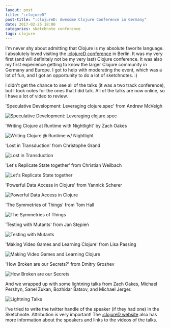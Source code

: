 ```yaml
---
layout: post
title: ":clojureD"
post-title: ":clojureD: Awesome Clojure Conference in Germany"
date: 2017-02-25 18:00
categories: sketchnote conference
tags: clojure
---
```


I'm never shy about admitting that Clojure is my absolute favorite language. I absolutely loved visiting the [:clojureD conference](http://clojured.de) in Berlin. It was my very first (and will definitely not be my very last) Clojure conference. It was also my first experience getting to know the larger Clojure community in Germany and Europe. I got to help with moderating the event, which was a lot of fun, and I got an opportunity to do a lot of sketchnotes. :)

I didn't get the chance to see all of the talks (it was a two track conference), but I took notes for the ones that I did talk. All of the talks are now online, so I have a lot of video to review.

'Speculative Development: Leveraging clojure.spec' from Andrew McVeigh

![Speculative Development: Leveraging clojure.spec](/img/2017-02-25-clojureD/1.jpg "Speculative Development: Leveraging clojure.spec")

'Writing Clojure at Runtime with Nightlight' by Zach Oakes

![Writing Clojure @ Runtime w/ Nightlight](/img/2017-02-25-clojureD/2.jpg "Writing Clojure @ Runtime w/ Nightlight")

'Lost in Transduction' from Christophe Grand

![Lost in Transduction](/img/2017-02-25-clojureD/3.jpg "Lost in Transduction")

'Let's Replicate State together' from Christian Weilbach

![Let's Replicate State together](/img/2017-02-25-clojureD/4.jpg "Let's Replicate State together")

'Powerful Data Access in Clojure' from Yannick Scherer

![Powerful Data Access in Clojure](/img/2017-02-25-clojureD/5.jpg "Powerful Data Access in Clojure")

'The Symmetries of Things' from Tom Hall

![The Symmetries of Things](/img/2017-02-25-clojureD/6.jpg "The Symmetries of Things")

'Testing with Mutants' from Jan Stępień

![Testing with Mutants](/img/2017-02-25-clojureD/7.jpg "Testing with Mutants")

'Making Video Games and Learning Clojure' from Lisa Passing

![Making Video Games and Learning Clojure](/img/2017-02-25-clojureD/8.jpg "Making Video Games and Learning Clojure")

'How Broken are our Secrets?' from Dmitry Groshev

![How Broken are our Secrets](/img/2017-02-25-clojureD/9.jpg "How Broken are our Secrets")

And we wrapped up with some lightning talks from Zach Oakes, Michael Pershyn, Sanel Zukan, Bozhidar Batsov, and Michael Jerger.

![Lightning Talks](/img/2017-02-25-clojureD/10.jpg "Lightning Talks")

I've tried to write the twitter handle of the speaker (if they had one) in the Sketchnote. Attribution is very important! The [:clojureD website](http://clojured.de) also has more information about the speakers and links to the videos of the talks.

